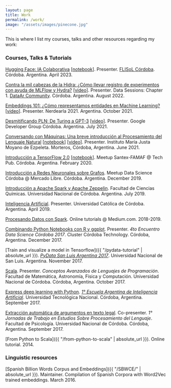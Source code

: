 ```yaml
---
layout: page
title: Work
permalink: /work/
image: "/assets/images/pinecone.jpg"
---
```


This is where I list my courses, talks and other resources regarding my work:

### Courses, Talks & Tutorials
<a name="#courses"></a>

[Hugging Face: IA Colaborativa](https://huggingface.co/crscardellino/flisol-cba-martin-fierro)
[[notebook](https://huggingface.co/crscardellino/flisol-cba-martin-fierro/blob/main/flisol-cordoba-2023.ipynb)].
Presenter. [FLISoL Córdoba](https://cordoba.flisol.org.ar/). Córdoba.
Argentina. April 2023.

[Contra la mil cabezas de la Hidra: ¿Cómo llevar registro de experimentos con ayuda de MLFlow y Hydra?](https://github.com/crscardellino/data-ar-mlflow-hydra)
[[video](https://www.youtube.com/watch?v=_fHMlNdp08w&t=5986s)].
Presenter. Data Sessions: Chapter 1. [DataAr Community](https://linktr.ee/dataarcommunity). Córdoba. Argentina. August 2022.

[Embeddings 101: ¿Cómo representamos entidades en Machine Learning?](https://docs.google.com/presentation/d/1bGA1W59WeVyzWv7BMpKMALyPui9XDjxUjfy2lk93lDI/edit?usp=sharing)
[[video](https://www.youtube.com/watch?v=_RvSQsV12fM)].
Presenter. Nerdearla 2021. Argentina. October 2021.

[Desmitificando PLN: De Turing a GPT-3](https://docs.google.com/presentation/d/1aMhYF-3WvDx7hRdqCi7zFJJFeVnZnoZoYqNE2WoHlKc/edit#slide=id.g62fc528f49_1_72)
[[video](https://www.youtube.com/watch?v=f-uOKtk2tS4)].
Presenter. Google Developer Group Córdoba.  Argentina. July 2021.

[Conversando con Máquinas: Una breve introducción al Procesamiento del Lenguaje
Natural](https://docs.google.com/presentation/d/1l5Kwxqf-rarM7D-R-LIukZ5qWp0xWHzJfP9sIKs71nw/edit?usp=sharing)
[[notebook](https://colab.research.google.com/drive/1WiV_UG8sfsgHijThCBNgFOVuOG0MOY1S?usp=sharing)]
[[video](https://www.youtube.com/watch?v=CPaC09_STo4)].
Presenter. Instituto María Justa Moyano de Ezpeleta. Morteros, Córdoba,
Argentina. June 2021.

[Introducción a TensorFlow 2.0](https://docs.google.com/presentation/d/1L_X5VFpHsvdsue43GHykYUObvYZk9MPrcrfI-klWIPE)
[[notebook](https://colab.research.google.com/drive/1l6X1YAC_kzxQdrGswL8DioQNKuYb54O1)].
Meetup Santex-FAMAF @ Tech Pub. Córdoba. Argentina. February 2020.

[Introducción a Redes Neuronales sobre Grafos](https://github.com/crscardellino/meetup-ds-cba-2019/).
Meetup Data Science Córdoba @ Mercado Libre. Córdoba. Argentina. December 2019.

[Introducción a Apache Spark y Apache
Zeppelin](https://docs.google.com/presentation/d/1lsDqZe5voPZ4o3-9pux2DCSedFatiqiJ_MWI39d2uF8).
Facultad de Ciencias Químicas. Universidad Nacional de Córdoba. Argentina. July 2019.

[Inteligencia
Artificial](https://docs.google.com/presentation/d/1HmQmdYz_e03ThS6dSkuOpjFhf8cfneSdTSR-CyQYmAI/edit?usp=sharing).
Presenter. Universidad Católica de Córdoba. Argentina. April 2019.

[Procesando Datos con
Spark](https://medium.com/@crscardellino/procesando-datos-con-spark-48539d38e437).
Online tutorials @ Medium.com. 2018-2019.

[Combinando Python Notebooks con R y
ggplot](https://github.com/crscardellino/MeetupDSCba2017).  Presenter. _4to
Encuentro Data Science Córdoba 2017_.  Cluster Córdoba Technology. Córdoba,
Argentina. December 2017.

[Train and visualize a model in Tensorflow]({{ "/pydata-tutorial" | absolute_url }}).
[_PyData San Luis Argentina 2017_](https://pydata.org/sanluis2017/).
Universidad Nacional de San Luis. Argentina. November 2017.

[Scala](https://docs.google.com/presentation/d/1ouNU1SjRn0sZq3NfBQJa7dPLtgsNCb7lVu5SK3RHTFo/edit?usp=sharing).
Presenter. _Conceptos Avanzados de Lenguajes de Programación_. Facultad de
Matemática, Astronomía, Física y Computación.  Universidad Nacional de Córdoba.
Córdoba, Argentina. October 2017.

[Express deep learning with
Python](https://github.com/PLN-FaMAF/DeepLearningEAIA).
[_1&deg; Escuela Argentina de Inteligencia
Artificial_](https://sites.google.com/view/eaia2017/). Universidad Tecnológica
Nacional. Córdoba, Argentina. September 2017.

[Extracción automática de argumentos en texto
legal](https://docs.google.com/presentation/d/1k2m4ZhgYlPLN7WbJenN40uzmm-a1UWBdVy_m6VRdz5o/edit?usp=sharing).
Co-presenter. _1&deg; Jornadas de Trabajo en Estudios Sobre Procesamiento del
Lenguaje_. Facultad de Psicología. Universidad Nacional de Córdoba. Córdoba,
Argentina. September 2017.

[From Python to Scala]({{ "/from-python-to-scala" | absolute_url }}). Online
tutorial. 2014.

### Linguistic resources
<a name="#resources"></a>

[Spanish Billion Words Corpus and Embeddings]({{ "/SBWCE/" | absolute_url }}).
Maintainer. Compilation of Spanish Corpora with Word2Vec trained embeddings.
March 2016.
